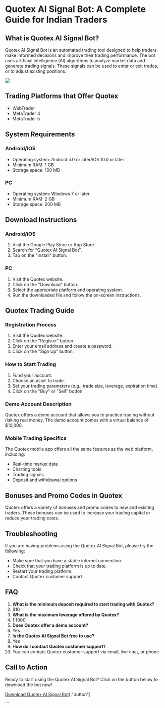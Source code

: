 # Quotex AI Signal Bot: A Complete Guide for Indian Traders

## What is Quotex AI Signal Bot?

Quotex AI Signal Bot is an automated trading tool designed to help
traders make informed decisions and improve their trading performance.
The bot uses artificial intelligence (AI) algorithms to analyze market
data and generate trading signals. These signals can be used to enter or
exit trades, or to adjust existing positions.

[![](https://static.quotex.io/files/4_en/300_250.jpg)](https://traff.sbs/brokerqxlid)

## Trading Platforms that Offer Quotex

-   WebTrader
-   MetaTrader 4
-   MetaTrader 5

## System Requirements

### Android/iOS

-   Operating system: Android 5.0 or later/iOS 10.0 or later
-   Minimum RAM: 1 GB
-   Storage space: 100 MB

### PC

-   Operating system: Windows 7 or later
-   Minimum RAM: 2 GB
-   Storage space: 200 MB

## Download Instructions

### Android/iOS

1.  Visit the Google Play Store or App Store.
2.  Search for "Quotex AI Signal Bot".
3.  Tap on the "Install" button.

### PC

1.  Visit the Quotex website.
2.  Click on the "Download" button.
3.  Select the appropriate platform and operating system.
4.  Run the downloaded file and follow the on-screen instructions.

## Quotex Trading Guide

### Registration Process

1.  Visit the Quotex website.
2.  Click on the "Register" button.
3.  Enter your email address and create a password.
4.  Click on the "Sign Up" button.

### How to Start Trading

1.  Fund your account.
2.  Choose an asset to trade.
3.  Set your trading parameters (e.g., trade size, leverage, expiration
    time).
4.  Click on the "Buy" or "Sell" button.

### Demo Account Description

Quotex offers a demo account that allows you to practice trading without
risking real money. The demo account comes with a virtual balance of
\$10,000.

### Mobile Trading Specifics

The Quotex mobile app offers all the same features as the web platform,
including:

-   Real-time market data
-   Charting tools
-   Trading signals
-   Deposit and withdrawal options

## Bonuses and Promo Codes in Quotex

Quotex offers a variety of bonuses and promo codes to new and existing
traders. These bonuses can be used to increase your trading capital or
reduce your trading costs.

## Troubleshooting

If you are having problems using the Quotex AI Signal Bot, please try
the following:

-   Make sure that you have a stable internet connection.
-   Check that your trading platform is up to date.
-   Restart your trading platform.
-   Contact Quotex customer support.

## FAQ

1.  **What is the minimum deposit required to start trading with
    Quotex?**
2.  \$10
3.  **What is the maximum leverage offered by Quotex?**
4.  1:1000
5.  **Does Quotex offer a demo account?**
6.  Yes
7.  **Is the Quotex AI Signal Bot free to use?**
8.  Yes
9.  **How do I contact Quotex customer support?**
10. You can contact Quotex customer support via email, live chat, or
    phone.

## Call to Action

Ready to start using the Quotex AI Signal Bot? Click on the button below
to download the bot now!

[Download Quotex AI Signal
Bot](\%22https://traff.sbs/brokerqxlid\%22){."button"}

\`\`\`

